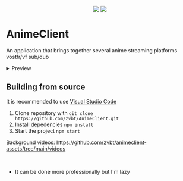 <p align="center">
	<a href="https://github.com/zvbt/AnimeClient/releases/latest"><img src="https://img.shields.io/github/v/release/zvbt/AnimeClient?style=for-the-badge"></a>
	<a href="https://github.com/zvbt/AnimeClient/releases"><img src="https://img.shields.io/github/downloads/zvbt/AnimeClient/total.svg?style=for-the-badge"></a>
</p>

# AnimeClient

An application that brings together several anime streaming platforms vostfr/vf sub/dub

<details>
  <summary>Preview</summary>
  <img src="https://i.imgur.com/zvAcPQ1.png"/>
  <summary>Discord RPC</summary>
  <img src="https://i.imgur.com/zvAcPQ1.png"/>
</details>

## Building from source

It is recommended to use [Visual Studio Code](https://code.visualstudio.com)

1. Clone repository with
   `git clone https://github.com/zvbt/AnimeClient.git`
2. Install depedencies `npm install`
3. Start the project `npm start`

Background videos: https://github.com/zvbt/animeclient-assets/tree/main/videos

<br>

- It can be done more professionally but I'm lazy
